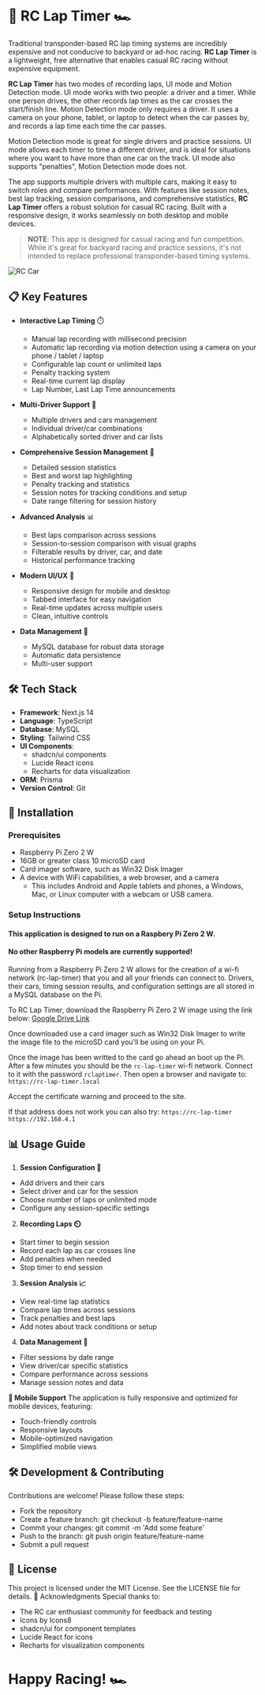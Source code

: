 # 🏁 RC Lap Timer 🏎️

Traditional transponder-based RC lap timing systems are incredibly expensive and not conducive to backyard or ad-hoc racing. **RC Lap Timer** is a lightweight, free alternative that enables casual RC racing without expensive equipment.

**RC Lap Timer** has two modes of recording laps, UI mode and Motion Detection mode. UI mode works with two people: a driver and a timer. While one person drives, the other records lap times as the car crosses the start/finish line. Motion Detection mode only requires a driver. It uses a camera on your phone, tablet, or laptop to detect when the car passes by, and records a lap time each time the car passes. 

Motion Detection mode is great for single drivers and practice sessions. UI mode allows each timer to time a different driver, and is ideal for situations where you want to have more than one car on the track. UI mode also supports "penalties", Motion Detection mode does not. 

The app supports multiple drivers with multiple cars, making it easy to switch roles and compare performances. With features like session notes, best lap tracking, session comparisons, and comprehensive statistics, **RC Lap Timer** offers a robust solution for casual RC racing. Built with  a responsive design, it works seamlessly on both desktop and mobile devices.

> **NOTE**: This app is designed for casual racing and fun competition. While it's great for backyard racing and practice sessions, it's not intended to replace professional transponder-based timing systems.

![RC Car](https://img.icons8.com/color/48/000000/car.png)

## 📋 Key Features

- **Interactive Lap Timing** ⏱️
  - Manual lap recording with millisecond precision
  - Automatic lap recording via motion detection using a camera on your phone / tablet / laptop 
  - Configurable lap count or unlimited laps
  - Penalty tracking system
  - Real-time current lap display
  - Lap Number, Last Lap Time announcements

- **Multi-Driver Support** 👥
  - Multiple drivers and cars management
  - Individual driver/car combinations
  - Alphabetically sorted driver and car lists

- **Comprehensive Session Management** 📝
  - Detailed session statistics
  - Best and worst lap highlighting
  - Penalty tracking and statistics
  - Session notes for tracking conditions and setup
  - Date range filtering for session history

- **Advanced Analysis** 📊
  - Best laps comparison across sessions
  - Session-to-session comparison with visual graphs
  - Filterable results by driver, car, and date
  - Historical performance tracking

- **Modern UI/UX** 🎨
  - Responsive design for mobile and desktop
  - Tabbed interface for easy navigation
  - Real-time updates across multiple users
  - Clean, intuitive controls

- **Data Management** 💾
  - MySQL database for robust data storage
  - Automatic data persistence
  - Multi-user support


## 🛠️ Tech Stack
- **Framework**: Next.js 14
- **Language**: TypeScript
- **Database**: MySQL
- **Styling**: Tailwind CSS
- **UI Components**: 
  - shadcn/ui components
  - Lucide React icons
  - Recharts for data visualization
- **ORM**: Prisma
- **Version Control**: Git


## 🚀 Installation

### Prerequisites
- Raspberry Pi Zero 2 W
- 16GB or greater class 10 microSD card
- Card imager software, such as Win32 Disk Imager
- A device with WiFi capabilities, a web browser, and a camera
    - This includes Android and Apple tablets and phones, a Windows, Mac, or Linux computer with a webcam or USB camera.

### Setup Instructions
#### This application is designed to run on a Raspbery Pi Zero 2 W. 
#### No other Raspberry Pi models are currently supported!

Running from a Raspberry Pi Zero 2 W allows for the creation of a wi-fi network (rc-lap-timer) that you and all your friends can connect to. Drivers, their cars, timing session results, and configuration settings are all stored in a MySQL database on the Pi.

To RC Lap Timer, download the Raspberry Pi Zero 2 W image using the link below:
[Google Drive Link](https://drive.google.com/file/d/1ltbzeQnuEEVqbrwD79d9cozU-cMB1_ng/view?usp=sharing)

Once downloaded use a card imager such as Win32 Disk Imager to write the image file to the microSD card you'll be using on your Pi.

Once the image has been writted to the card go ahead an boot up the Pi. After a few minutes you should be the `rc-lap-timer` wi-fi network. Connect to it with the password `rclaptimer`. Then open a browser and navigate to:
`https://rc-lap-timer.local`

Accept the certificate warning and proceed to the site.

If that address does not work you can also try:
`https://rc-lap-timer`
`https://192.168.4.1`



## 📊 Usage Guide

1. **Session Configuration 🏁**
- Add drivers and their cars
- Select driver and car for the session
- Choose number of laps or unlimited mode
- Configure any session-specific settings

2. **Recording Laps ⏲️**
- Start timer to begin session
- Record each lap as car crosses line
- Add penalties when needed
- Stop timer to end session

3. **Session Analysis 📈**
- View real-time lap statistics
- Compare lap times across sessions
- Track penalties and best laps
- Add notes about track conditions or setup

4. **Data Management 💾**
- Filter sessions by date range
- View driver/car specific statistics
- Compare performance across sessions
- Manage session notes and data

**📱 Mobile Support**
The application is fully responsive and optimized for mobile devices, featuring:
- Touch-friendly controls
- Responsive layouts
- Mobile-optimized navigation
- Simplified mobile views


## 🛠️ Development & Contributing

Contributions are welcome! Please follow these steps:
- Fork the repository
- Create a feature branch: git checkout -b feature/feature-name
- Commit your changes: git commit -m 'Add some feature'
- Push to the branch: git push origin feature/feature-name
- Submit a pull request


## 📜 License

This project is licensed under the MIT License. See the LICENSE file for details.
🙌 Acknowledgments
Special thanks to:
- The RC car enthusiast community for feedback and testing
- Icons by Icons8
- shadcn/ui for component templates
- Lucide React for icons
- Recharts for visualization components

# Happy Racing! 🏎️